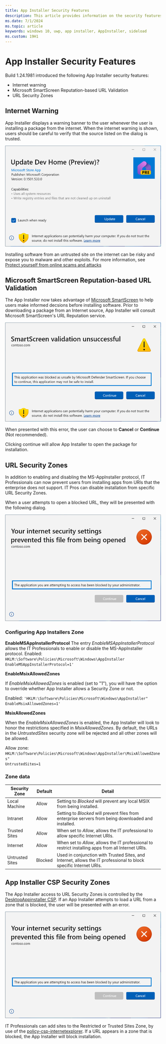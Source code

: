 ```yaml
---
title: App Installer Security Features
description: This article provides information on the security features provided by the App Installer.
ms.date: 7/1/2024
ms.topic: article
keywords: windows 10, uwp, app installer, AppInstaller, sideload
ms.custom: 19H1
---
```


# App Installer Security Features

Build 1.24.1981 introduced the following App Installer security features:

* Internet warning
* Microsoft SmartScreen Reputation-based URL Validation
* URL Security Zones

## Internet Warning

App Installer displays a warning banner to the user whenever the user is installing a package from the internet. When the internet warning is shown, users should be careful to verify that the source listed on the dialog is trusted.

![Microsoft SmartScreen Error](./images/app-installer-ui-dialog-update.png)

Installing software from an untrusted site on the internet can be risky and expose you to malware and other exploits. For more information, see [Protect yourself from online scams and attacks](https://support.microsoft.com/office/protect-yourself-from-online-scams-and-attacks-0109ae3f-fe61-4262-8dce-2ee3cd43bac7)

## Microsoft SmartScreen Reputation-based URL Validation
The App Installer now takes advantage of [Microsoft SmartScreen](https://learn.microsoft.com/windows/security/operating-system-security/virus-and-threat-protection/microsoft-defender-smartscreen/) to help users make informed decsions before installing software.
Prior to downloading a package from an Internet source, App Installer will consult Microsoft SmartScreen's URL Reputation service. 

![Microsoft SmartScreen Error](./images/app-installer-smart-screen.png)

When presented with this error, the user can choose to **Cancel** or **Continue** (Not recommended).

Clicking continue will allow App Installer to open the package for installation.

## URL Security Zones
In addition to enabling and disabling the MS-AppInstaller protocol, IT Professionals can now prevent users from installing apps from URIs that the enterprise does not support. IT Pros can disable installation from specific URL Security Zones.

When a user attempts to open a blocked URL, they will be presented with the following dialog.

![Internet Zone Error](./images/app-installer-zone-error.png)

### Configuring App Installers Zone

**EnableMSAppInstallerProtocol**
The entry *EnableMSAppInstallerProtocol* allows the IT Professionals to enable or disable the MS-AppInstaller protocol.
Enabled: <code>HKLM:\Software\Policies\Microsoft\Windows\AppInstaller EnableMSAppInstallerProtocol=1'</code>

**EnableMsixAllowedZones**

If *EnableMsixAllowedZones* is enabled (set to "1"), you will have the option to override whether App Installer allows a Security Zone or not.

Enabled: <code>'HKLM:\Software\Policies\Microsoft\Windows\AppInstaller" EnableMsixAllowedZones=1'</code>

**MsixAllowedZones**

When the *EnableMsixAllowedZones* is enabled, the App Installer will look to honor the restrictions specified in *MsixAllowedZones*. By default, the URLs in the *UntrustedSites* security zone will be rejected and all other zones will be allowed.

Allow zone: <code>HKLM:\Software\Policies\Microsoft\Windows\AppInstaller\MsixAllowedZones" UntrustedSites=1</code>

### Zone data

| Security Zone | Default | Detail 
| --- | --- | --- 
| Local Machine | Allow | Setting to *Blocked* will prevent any local MSIX from being installed.
| Intranet | Allow | Setting to *Blocked* will prevent files from enterprise servers from being downloaded and installed.
| Trusted Sites | Allow | When set to *Allow*, allows the IT professional to allow specific Internet URIs.
| Internet | Allow | When set to *Allow*, allows the IT professional to restrict installing apps from all Internet URIs.
| Untrusted Sites | Blocked | Used in conjunction with Trusted Sites, and Internet, allows the IT professional to block specific Internet URIs.


## App Installer CSP Security Zones
The App Installer access to URL Security Zones is controlled by the [DesktopAppinstaller CSP](https://learn.microsoft.com/windows/client-management/mdm/policy-csp-desktopappinstaller#enableappinstaller). If an App Installer attempts to load a URL from a zone that is blocked, the user will be presented with an error.

![Internet Zone Error](./images/app-installer-zone-error.png)

IT Professionals can add sites to the Restricted or Trusted Sites Zone, by use of the [policy-csp-internetexplorer](https://learn.microsoft.com/windows/client-management/mdm/policy-csp-internetexplorer). If a URL appears in a zone that is blocked, the App Installer will block installation.


